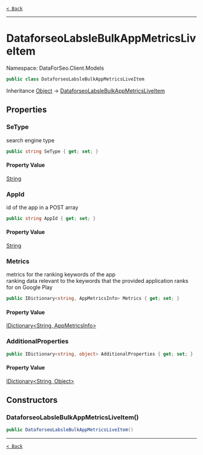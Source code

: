 [`< Back`](./)

---

# DataforseoLabsleBulkAppMetricsLiveItem

Namespace: DataForSeo.Client.Models

```csharp
public class DataforseoLabsleBulkAppMetricsLiveItem
```

Inheritance [Object](https://docs.microsoft.com/en-us/dotnet/api/system.object) → [DataforseoLabsleBulkAppMetricsLiveItem](./dataforseo.client.models.dataforseolabslebulkappmetricsliveitem)

## Properties

### **SeType**

search engine type

```csharp
public string SeType { get; set; }
```

#### Property Value

[String](https://docs.microsoft.com/en-us/dotnet/api/system.string)<br>

### **AppId**

id of the app in a POST array

```csharp
public string AppId { get; set; }
```

#### Property Value

[String](https://docs.microsoft.com/en-us/dotnet/api/system.string)<br>

### **Metrics**

metrics for the ranking keywords of the app
 <br>ranking data relevant to the keywords that the provided application ranks for on Google Play

```csharp
public IDictionary<string, AppMetricsInfo> Metrics { get; set; }
```

#### Property Value

[IDictionary&lt;String, AppMetricsInfo&gt;](https://docs.microsoft.com/en-us/dotnet/api/system.collections.generic.idictionary-2)<br>

### **AdditionalProperties**

```csharp
public IDictionary<string, object> AdditionalProperties { get; set; }
```

#### Property Value

[IDictionary&lt;String, Object&gt;](https://docs.microsoft.com/en-us/dotnet/api/system.collections.generic.idictionary-2)<br>

## Constructors

### **DataforseoLabsleBulkAppMetricsLiveItem()**

```csharp
public DataforseoLabsleBulkAppMetricsLiveItem()
```

---

[`< Back`](./)
